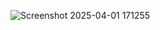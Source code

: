 ![Screenshot 2025-04-01 171255](https://github.com/user-attachments/assets/ea25338d-43f2-454b-b5ae-1be3473ea891)

